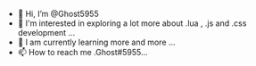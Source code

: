 - 👋 Hi, I’m @Ghost5955
- 👀 I'm interested in exploring a lot more about .lua , .js and .css development ...
- 🌱 I am currently learning more and more ...
- 📫 How to reach me .Ghost#5955...

<!---
Ghost5955/Ghost5955 is a ✨ special ✨ repository because its `README.md` (this file) appears on your GitHub profile.
You can click the Preview link to take a look at your changes.
--->
